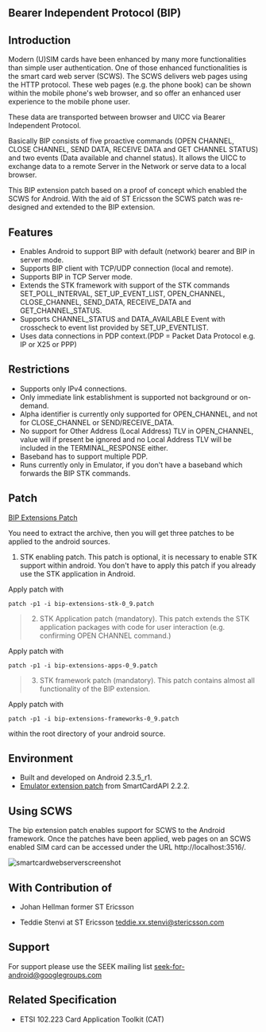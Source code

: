 ## Bearer Independent Protocol (BIP) ##

## Introduction ##

Modern (U)SIM cards have been enhanced by many more functionalities than simple user authentication. One of those enhanced functionalities is the smart card web server (SCWS).
The SCWS delivers web pages using the HTTP protocol. These web pages (e.g. the phone book) can be shown within the mobile phone's web browser, and so offer an enhanced user experience to the mobile phone user.

These data are transported between browser and UICC via Bearer Independent Protocol.

Basically BIP consists of five proactive commands (OPEN CHANNEL, CLOSE CHANNEL, SEND DATA, RECEIVE DATA and GET CHANNEL STATUS) and two events (Data available and channel status).
It allows the UICC to exchange data to a remote Server in the Network or serve data to a local browser.

This BIP extension patch based on a proof of concept which enabled the SCWS for Android. With the aid of ST Ericsson the SCWS patch was re-designed and extended to the BIP extension.

## Features ##

  * Enables Android to support BIP with default (network) bearer and BIP in server mode.
  * Supports BIP client with TCP/UDP connection (local and remote).
  * Supports BIP in TCP Server mode.
  * Extends the STK framework with support of the STK commands SET\_POLL\_INTERVAL, SET\_UP\_EVENT\_LIST, OPEN\_CHANNEL, CLOSE\_CHANNEL, SEND\_DATA, RECEIVE\_DATA and GET\_CHANNEL\_STATUS.
  * Supports CHANNEL\_STATUS and DATA\_AVAILABLE Event with crosscheck to event list provided by SET\_UP\_EVENTLIST.
  * Uses data connections in PDP context.(PDP = Packet Data Protocol e.g. IP or X25 or PPP)


## Restrictions ##

  * Supports only IPv4 connections.
  * Only immediate link establishment is supported not background or on-demand.
  * Alpha identifier is currently only supported for OPEN\_CHANNEL, and not for CLOSE\_CHANNEL or SEND/RECEIVE\_DATA.
  * No support for Other Address (Local Address) TLV in OPEN\_CHANNEL, value will if present be ignored and no Local Address TLV will be included in the TERMINAL\_RESPONSE either.
  * Baseband has to support multiple PDP.
  * Runs currently only in Emulator, if you don't have a baseband which forwards the BIP STK commands.


## Patch ##
[BIP Extensions Patch](http://seek-for-android.googlecode.com/files/bip-extensions-0_9.tar.gz)

You need to extract the archive, then you will get three patches to be applied to the android sources.

  1. STK enabling patch. This patch is optional, it is necessary to enable STK support within android. You don't have to apply this patch if you already use the STK application in Android.

Apply patch with
```
patch -p1 -i bip-extensions-stk-0_9.patch
```

> 2. STK Application patch (mandatory). This patch extends the STK application packages with code for user interaction (e.g. confirming OPEN CHANNEL command.)

Apply patch with
```
patch -p1 -i bip-extensions-apps-0_9.patch
```

> 3. STK framework patch (mandatory). This patch contains almost all functionality of the BIP extension.

Apply patch with
```
patch -p1 -i bip-extensions-frameworks-0_9.patch
```


within the root directory of your android source.

## Environment ##
  * Built and developed on Android 2.3.5\_r1.
  * [Emulator extension patch](http://code.google.com/p/seek-for-android/wiki/EmulatorExtension) from SmartCardAPI 2.2.2.


## Using SCWS ##
The bip extension patch enables support for SCWS to the Android framework. Once the patches have been applied, web pages on an SCWS enabled SIM card can be accessed under the URL http://localhost:3516/.

![smartcardwebserverscreenshot](https://cloud.githubusercontent.com/assets/11645011/6866296/19669b08-d477-11e4-809a-5bb4c70fe967.png)
## With Contribution of ##
  * Johan Hellman former ST Ericsson

  * Teddie Stenvi at ST Ericsson teddie.xx.stenvi@stericsson.com

## Support ##
For support please use the SEEK mailing list seek-for-android@googlegroups.com

## Related Specification ##

  * ETSI 102.223 Card Application Toolkit (CAT)
